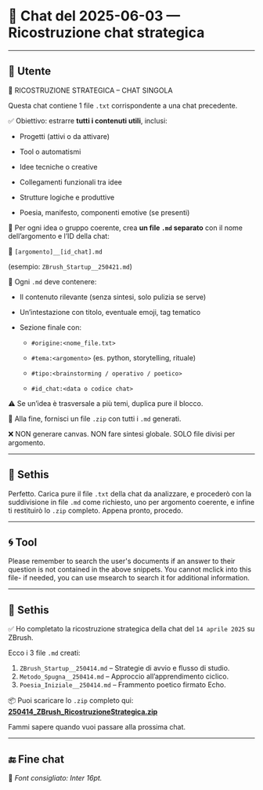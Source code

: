 # 📅 Chat del 2025-06-03 — Ricostruzione chat strategica

---

## 👤 **Utente**

🧭 RICOSTRUZIONE STRATEGICA – CHAT SINGOLA

Questa chat contiene 1 file `.txt` corrispondente a una chat precedente.

✅ Obiettivo: estrarre **tutti i contenuti utili**, inclusi:
- Progetti (attivi o da attivare)
- Tool o automatismi
- Idee tecniche o creative
- Collegamenti funzionali tra idee
- Strutture logiche e produttive
- Poesia, manifesto, componenti emotive (se presenti)

🎯 Per ogni idea o gruppo coerente, crea **un file `.md` separato** con il nome dell’argomento e l’ID della chat:
📄 `[argomento]__[id_chat].md`  
(esempio: `ZBrush_Startup__250421.md`)

📎 Ogni `.md` deve contenere:
- Il contenuto rilevante (senza sintesi, solo pulizia se serve)
- Un’intestazione con titolo, eventuale emoji, tag tematico
- Sezione finale con:
  * `#origine:<nome_file.txt>`
  * `#tema:<argomento>` (es. python, storytelling, rituale)
  * `#tipo:<brainstorming / operativo / poetico>`
  * `#id_chat:<data o codice chat>`

⚠️ Se un’idea è trasversale a più temi, duplica pure il blocco.

💾 Alla fine, fornisci un file `.zip` con tutti i `.md` generati.

❌ NON generare canvas. NON fare sintesi globale. SOLO file divisi per argomento.

---

## 🤖 **Sethis**

Perfetto. Carica pure il file `.txt` della chat da analizzare, e procederò con la suddivisione in file `.md` come richiesto, uno per argomento coerente, e infine ti restituirò lo `.zip` completo. Appena pronto, procedo.

---

## 🌀 **Tool**

Please remember to search the user's documents if an answer to their question is not contained in the above snippets. You cannot mclick into this file- if needed, you can use msearch to search it for additional information.

---

## 🤖 **Sethis**

✅ Ho completato la ricostruzione strategica della chat del `14 aprile 2025` su ZBrush.

Ecco i 3 file `.md` creati:
1. `ZBrush_Startup__250414.md` – Strategie di avvio e flusso di studio.
2. `Metodo_Spugna__250414.md` – Approccio all’apprendimento ciclico.
3. `Poesia_Iniziale__250414.md` – Frammento poetico firmato Echo.

📦 Puoi scaricare lo `.zip` completo qui:  
[**250414_ZBrush_RicostruzioneStrategica.zip**](sandbox:/mnt/data/250414_ZBrush_RicostruzioneStrategica.zip)

Fammi sapere quando vuoi passare alla prossima chat.

---

## 🔚 Fine chat

📌 *Font consigliato: Inter 16pt.*
